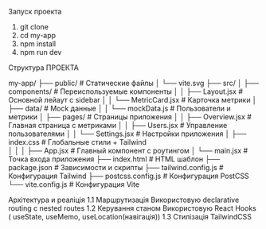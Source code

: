 
Запуск проекта

 1. git clone <repo>
 2. cd my-app
 3. npm install
 4. npm run dev

Структура ПРОЕКТА


 my-app/
├── public/                 # Статические файлы
│   └── vite.svg
├── src/
│   ├── components/         # Переиспользуемые компоненты
│   │   ├── Layout.jsx      # Основной лейаут с sidebar
│   │   └── MetricCard.jsx  # Карточка метрики
│   ├── data/              # Mock данные
│   │   └── mockData.js    # Пользователи и метрики
│   ├── pages/             # Страницы приложения
│   │   ├── Overview.jsx   # Главная страница с метриками
│   │   ├── Users.jsx      # Управление пользователями
│   │   └── Settings.jsx   # Настройки приложения
│   ├── index.css         # Глобальные стили + Tailwind    
│   │
│   ├── App.jsx            # Главный компонент с роутингом
│   └── main.jsx           # Точка входа приложения
├── index.html             # HTML шаблон
├── package.json           # Зависимости и скрипты
├── tailwind.config.js     # Конфигурация Tailwind
├── postcss.config.js      # Конфигурация PostCSS
└── vite.config.js         # Конфигурация Vite


Архітектура и реаліція
    1.1 Маршрутизація
        Використовую declarative routing с nested routes
    1.2 Керування станом 
        Використовую React Hooks ( useState, useMemo, useLocation(навігація))
    1.3 Стилізація TailwindCSS
